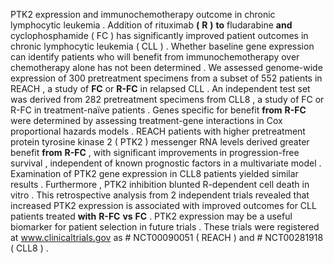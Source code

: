 PTK2 expression and immunochemotherapy outcome in chronic lymphocytic leukemia . Addition of rituximab **(** **R** **)** **to** fludarabine **and** cyclophosphamide ( FC ) has significantly improved patient outcomes in chronic lymphocytic leukemia ( CLL ) . Whether baseline gene expression can identify patients who will benefit from immunochemotherapy over chemotherapy alone has not been determined . We assessed genome-wide expression of 300 pretreatment specimens from a subset of 552 patients in REACH , a study of **FC** or **R-FC** in relapsed CLL . An independent test set was derived from 282 pretreatment specimens from CLL8 , a study of FC or R-FC in treatment-naïve patients . Genes specific for benefit **from** **R-FC** were determined by assessing treatment-gene interactions in Cox proportional hazards models . REACH patients with higher pretreatment protein tyrosine kinase 2 ( PTK2 ) messenger RNA levels derived greater benefit **from** **R-FC** , with significant improvements in progression-free survival , independent of known prognostic factors in a multivariate model . Examination of PTK2 gene expression in CLL8 patients yielded similar results . Furthermore , PTK2 inhibition blunted R-dependent cell death in vitro . This retrospective analysis from 2 independent trials revealed that increased PTK2 expression is associated with improved outcomes for CLL patients treated **with** **R-FC** **vs** **FC** . PTK2 expression may be a useful biomarker for patient selection in future trials . These trials were registered at www.clinicaltrials.gov as # NCT00090051 ( REACH ) and # NCT00281918 ( CLL8 ) . 